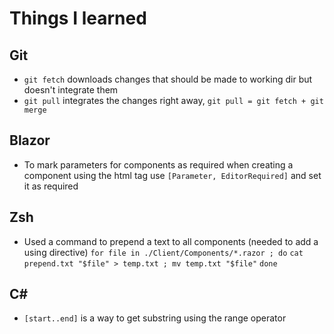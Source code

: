 # Things I learned

## Git
- `git fetch` downloads changes that should be made to working dir but doesn't integrate them
- `git pull` integrates the changes right away, `git pull = git fetch + git merge`

## Blazor
- To mark parameters for components as required when creating a component using the html tag use `[Parameter, EditorRequired]` and set it as required

## Zsh
- Used a command to prepend a text to all components (needed to add a using directive)
`for file in ./Client/Components/*.razor ; do`
`cat prepend.txt "$file" > temp.txt ; mv temp.txt "$file"`
`done`

## C#
- `[start..end]` is a way to get substring using the range operator